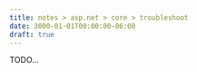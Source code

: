 ```yaml
---
title: notes > asp.net > core > troubleshoot
date: 3000-01-01T00:00:00-06:00
draft: true
---
```


TODO...

